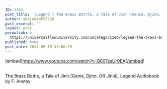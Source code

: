 ```yaml
---
ID: 1363
post_title: '[Legend ] The Brass Bottle, a Tale of Jinn (Genie, Djinn, OR Jinni)'
author: abbie04m553726
post_excerpt: ""
layout: post
permalink: >
  https://universalflowuniversity.com/uncategorized/legend-the-brass-bottle-a-tale-of-jinn-genie-djinn-or-jinni/
published: true
post_date: 2014-05-19 11:06:19
---
```

[embed]https://www.youtube.com/watch?v=B807ssUr0EA[/embed]</br></br>
<p>The Brass Bottle, a Tale of Jinn (Genie, Djinn, OR Jinni), Legend Audiobook by F. Anstey</p>